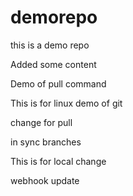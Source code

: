 # demorepo
this is a demo repo

Added some content

Demo of pull command

This is for linux demo of git

change for pull

in sync branches

This is for local change

webhook update


